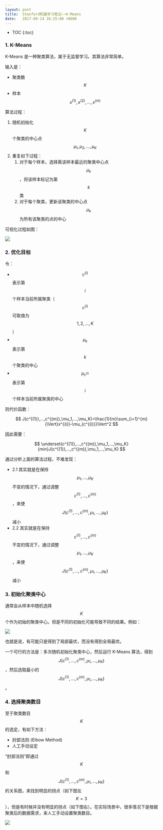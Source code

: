```yaml
---
layout: post
title:  Stanford机器学习笔记——K-Means
date:   2017-09-14 16:25:00 +0800
---
```


* TOC
{:toc}

### 1. K-Means

K-Means 是一种聚类算法，属于无监督学习。其算法非常简单。

输入是：

- 聚类数 $$ K $$
- 样本 $$ x^{(1)},x^{(2)},...,x^{(m)} $$

算法过程：

1. 随机初始化 $$ K $$ 个聚类的中心点 $$ \mu_1,\mu_2,...,\mu_K $$
2. 重复如下过程：
    1. 对于每个样本，选择离该样本最近的聚类中心点 $$ \mu_k $$，将该样本标记为第 $$ k $$ 类
    2. 对于每个聚类，更新该聚类的中心点 $$ \mu_k $$ 为所有该聚类的点的中心

可视化过程如图：

![]({{site.baseurl}}/images/stanford-ml/k-means-1.gif)

### 2. 优化目标

令：

- $$ c^{(i)} $$ 表示第 $$ i $$ 个样本当前所属聚类（$$ c^{(i)} $$ 可取值为 $$ 1,2,...,K $$ ）
- $$ \mu_k $$ 表示第 $$ k $$ 个聚类的中心
- $$ \mu_{c^{(i)}} $$ 表示第 $$ i $$ 个样本当前所属聚类的中心

则代价函数：

$$ J(c^{(1)},...,c^{(m)},\mu_1,...,\mu_K)=\frac{1}{m}\sum_{i=1}^{m}{\Vert}x^{(i)}-\mu_{c^{(i)}}\Vert^2 $$

因此需要：

$$ \underset{c^{(1)},...,c^{(m)},\mu_1,...,\mu_K}{min}J(c^{(1)},...,c^{(m)},\mu_1,...,\mu_K) $$

通过分析上面的算法过程，不难发现：

- 2.1 其实就是在保持 $$ \mu_1,...,\mu_K $$ 不变的情况下，通过调整 $$ c^{(1)},...,c^{(m)} $$，来使 $$ J(c^{(1)},...,c^{(m)},\mu_1,...,\mu_K) $$ 减小
- 2.2 其实就是在保持 $$ c^{(1)},...,c^{(m)} $$ 不变的情况下，通过调整 $$ \mu_1,...,\mu_K $$，来使 $$ J(c^{(1)},...,c^{(m)},\mu_1,...,\mu_K) $$ 减小

### 3. 初始化聚类中心

通常会从样本中随机选择 $$ K $$ 个作为初始的聚类中心。但是不同的初始化可能导致不同的结果。例如：

![]({{site.baseurl}}/images/stanford-ml/k-means-2.svg)

也就是说，有可能只是得到了局部最优，而没有得到全局最优。

一个可行的方法是：多次随机初始化聚类中心，然后运行 K-Means 算法，得到 $$ J(c^{(1)},...,c^{(m)},\mu_1,...,\mu_K) $$，然后选取最小的 $$ J(c^{(1)},...,c^{(m)},\mu_1,...,\mu_K) $$。

### 4. 选择聚类数目

至于聚类数目 $$ K $$ 的选定，有如下方法：

- 肘部法则 (Elbow Method)
- 人工手动设定

“肘部法则”即通过 $$ K $$ 和 $$ J(c^{(1)},...,c^{(m)},\mu_1,...,\mu_K) $$ 的关系图，来找到明显的拐点（如下图左 $$ K=3 $$），但是有时候并没有明显的拐点（如下图右）。在实际场景中，很多情况下是根据聚类后的数据需求，来人工手动设置聚类数目。

![]({{site.baseurl}}/images/stanford-ml/k-means-3.png)
